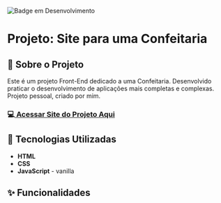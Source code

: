 ![Badge em Desenvolvimento](http://img.shields.io/static/v1?label=STATUS&message=EM%20DESENVOLVIMENTO&color=GREEN&style=for-the-badge) 

<h1>Projeto: Site para uma Confeitaria</h1>

<h2>📌 Sobre o Projeto</h2>
<p>Este é um projeto Front-End dedicado a uma Confeitaria. Desenvolvido praticar o desenvolvimento de aplicações mais completas e complexas. Projeto pessoal, criado por mim.</p>

<h3>💻<a href="https://deangelleses.github.io/projeto_confeitaria-HTML-CSS-JavaScript/" target="_blank"> Acessar Site do Projeto Aqui</a></h3>

<h2>🚀 Tecnologias Utilizadas</h2>
<ul>
  <li><b>HTML</b></li>
  <li><b>CSS</b></li>
  <li><b>JavaScript</b> - vanilla</li>
</ul>

<h2>✨ Funcionalidades</h2>
<ul>
  
</ul>
